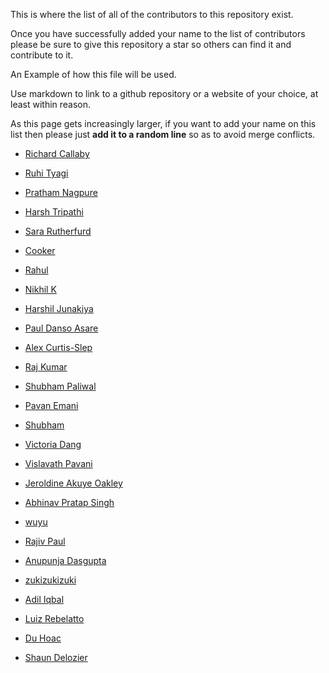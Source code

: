 This is where the list of all of the contributors to this repository exist.

Once you have successfully added your name to the list of contributors please be sure to give this repository a star so others can find it and contribute to it.

An Example of how this file will be used.

Use markdown to link to a github repository or a website of your choice, at least within reason.

As this page gets increasingly larger, if you want to add your name on this list then please just **add it to a random line** so as to avoid merge conflicts.

- [Richard Callaby](https://richardcallaby.dev)
- [Ruhi Tyagi](https://github.com/ruhi47)
- [Pratham Nagpure](https://github.com/prathamnagpure)
- [Harsh Tripathi](https://github.com/harshtripathi3)
- [Sara Rutherfurd](https://github.com/sarafurd)
- [Cooker](https://github.com/ashblend17)
- [Rahul](https://github.com/rahul13agrawal)
- [Nikhil K](https://github.com/nikhil18440)
- [Harshil Junakiya](https://github.com/harshil-junakiya)
- [Paul Danso Asare](https://github.com/colorwhite-git)
- [Alex Curtis-Slep](https://github.com/AlexVCS)
- [Raj Kumar](https://github.com/RAJKUMAR1301)
- [Shubham Paliwal](https://github.com/shubhampaliwal3011)
- [Pavan Emani](https://github.com/p1kalys)
- [Shubham](https://github.com/Shubham23011)
- [Victoria Dang](https://github.com/victoriavdang)
- [Vislavath Pavani](https://github.com/12pavani)
- [Jeroldine Akuye Oakley](https://github.com/JayOaks)
- [Abhinav Pratap Singh](https://github.com/Mr-Unforgettable)
- [wuyu](https://github.com/wuyu-wy)
- [Rajiv Paul](https://github.com/Rajiv-paul)
- [Anupunja Dasgupta](https://github.com/Mr-Grimmer)
- [zukizukizuki](https://github.com/zukizukizuki)
- [Adil Iqbal](https://github.com/adilnvm)
- [Luiz Rebelatto](https://github.com/Luizrebelatto)
- [Du Hoac](https://github.com/duhk1980)























- [Shaun Delozier](https://github.com/shaundelozier)
